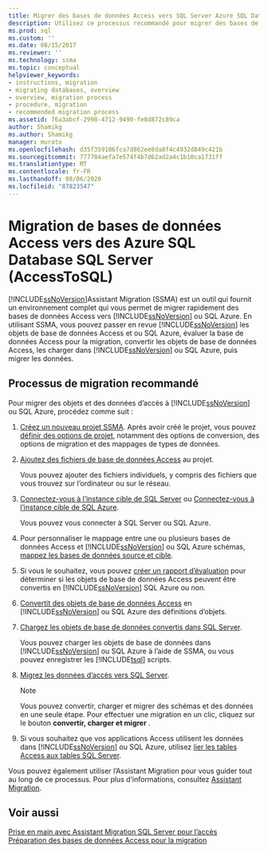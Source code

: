 ```yaml
---
title: Migrer des bases de données Access vers SQL Server Azure SQL Database | Microsoft Docs
description: Utilisez ce processus recommandé pour migrer des bases de données Access vers SQL Server ou Azure SQL Database à l’aide d’Assistant Migration SQL Server (SSMA).
ms.prod: sql
ms.custom: ''
ms.date: 08/15/2017
ms.reviewer: ''
ms.technology: ssma
ms.topic: conceptual
helpviewer_keywords:
- instructions, migration
- migrating databases, overview
- overview, migration process
- procedure, migration
- recommended migration process
ms.assetid: 76a3abcf-2998-4712-9490-fe8d872c89ca
author: Shamikg
ms.author: Shamikg
manager: murato
ms.openlocfilehash: d35f359186fca7d862ee8da8f4c4932d849c421b
ms.sourcegitcommit: 777704aefa7e574f4b7d62ad2a4c1b10ca1731ff
ms.translationtype: MT
ms.contentlocale: fr-FR
ms.lasthandoff: 08/06/2020
ms.locfileid: "87823547"
---
```

# <a name="migrating-access-databases-to-sql-server---azure-sql-database-accesstosql"></a>Migration de bases de données Access vers des Azure SQL Database SQL Server (AccessToSQL)
[!INCLUDE[ssNoVersion](../../includes/ssnoversion-md.md)]Assistant Migration (SSMA) est un outil qui fournit un environnement complet qui vous permet de migrer rapidement des bases de données Access vers [!INCLUDE[ssNoVersion](../../includes/ssnoversion-md.md)] ou SQL Azure. En utilisant SSMA, vous pouvez passer en revue [!INCLUDE[ssNoVersion](../../includes/ssnoversion-md.md)] les objets de base de données Access et ou SQL Azure, évaluer la base de données Access pour la migration, convertir les objets de base de données Access, les charger dans [!INCLUDE[ssNoVersion](../../includes/ssnoversion-md.md)] ou SQL Azure, puis migrer les données.  
  
## <a name="recommended-migration-process"></a>Processus de migration recommandé  
Pour migrer des objets et des données d’accès à [!INCLUDE[ssNoVersion](../../includes/ssnoversion-md.md)] ou SQL Azure, procédez comme suit :  
  
1.  [Créez un nouveau projet SSMA](creating-and-managing-projects-accesstosql.md). Après avoir créé le projet, vous pouvez [définir des options de projet](setting-conversion-and-migration-options-accesstosql.md), notamment des options de conversion, des options de migration et des mappages de types de données.  
  
2.  [Ajoutez des fichiers de base de données Access](adding-and-removing-access-database-files-accesstosql.md) au projet.  
  
    Vous pouvez ajouter des fichiers individuels, y compris des fichiers que vous trouvez sur l’ordinateur ou sur le réseau.  
  
3.  [Connectez-vous à l’instance cible de SQL Server](connecting-to-sql-server-accesstosql.md) ou [Connectez-vous à l’instance cible de SQL Azure](connecting-to-azure-sql-db-accesstosql.md).  
  
    Vous pouvez vous connecter à SQL Server ou SQL Azure.  
  
4.  Pour personnaliser le mappage entre une ou plusieurs bases de données Access et [!INCLUDE[ssNoVersion](../../includes/ssnoversion-md.md)] ou SQL Azure schémas, [mappez les bases de données source et cible](mapping-source-and-target-databases-accesstosql.md).  
  
5.  Si vous le souhaitez, vous pouvez [créer un rapport d’évaluation](assessing-access-database-objects-for-conversion-accesstosql.md) pour déterminer si les objets de base de données Access peuvent être convertis en [!INCLUDE[ssNoVersion](../../includes/ssnoversion-md.md)] SQL Azure ou non.  
  
6.  [Convertit des objets de base de données Access](converting-access-database-objects-accesstosql.md) en [!INCLUDE[ssNoVersion](../../includes/ssnoversion-md.md)] ou SQL Azure des définitions d’objets.  
  
7.  [Chargez les objets de base de données convertis dans SQL Server](loading-converted-database-objects-into-sql-server-accesstosql.md).  
  
    Vous pouvez charger les objets de base de données dans [!INCLUDE[ssNoVersion](../../includes/ssnoversion-md.md)] ou SQL Azure à l’aide de SSMA, ou vous pouvez enregistrer les [!INCLUDE[tsql](../../includes/tsql-md.md)] scripts.  
  
8.  [Migrez les données d’accès vers SQL Server](migrating-access-data-into-sql-server-azure-sql-db-accesstosql.md).  
  
    > [!NOTE]  
    > Vous pouvez convertir, charger et migrer des schémas et des données en une seule étape. Pour effectuer une migration en un clic, cliquez sur le bouton **convertir, charger et migrer** .  
  
9. Si vous souhaitez que vos applications Access utilisent les données dans [!INCLUDE[ssNoVersion](../../includes/ssnoversion-md.md)] ou SQL Azure, utilisez [lier les tables Access aux tables SQL Server](linking-access-applications-to-sql-server-azure-sql-db-accesstosql.md).  
  
Vous pouvez également utiliser l’Assistant Migration pour vous guider tout au long de ce processus. Pour plus d’informations, consultez [Assistant Migration](migration-wizard-accesstosql.md).  
  
## <a name="see-also"></a>Voir aussi  
[Prise en main avec Assistant Migration SQL Server pour l’accès](getting-started-with-sql-server-migration-assistant-for-access-accesstosql.md)  
[Préparation des bases de données Access pour la migration](preparing-access-databases-for-migration-accesstosql.md)

